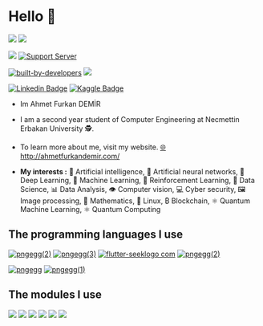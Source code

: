 # Hello 👋

[![](https://img.shields.io/github/followers/AhmetFurkanDEMIR?style=social)](https://github.com/AhmetFurkanDEMIR)  [![](https://gpvc.arturio.dev/AhmetFurkanDEMIR?style=plastic)](https://github.com/AhmetFurkanDEMIR)

[![](https://img.shields.io/website?style=for-the-badge&up_color=green&up_message=Ahmet%20Furkan%20DEMIR&url=http%3A%2F%2Fahmetfurkandemir.com%2F)](http://ahmetfurkandemir.com/) [![Support Server](https://img.shields.io/discord/591914197219016707.svg?label=Discord&logo=Discord&colorB=7289da&style=for-the-badge)](https://discord.gg/D6aerKC)

[![ built-by-developers](http://ForTheBadge.com/images/badges/built-by-developers.svg)](https://github.com/AhmetFurkanDEMIR)  [![](https://forthebadge.com/images/badges/powered-by-electricity.svg)](https://github.com/AhmetFurkanDEMIR)

[![Linkedin Badge](https://img.shields.io/badge/Ahmet_Furkan_DEMIR-follow%20on%20linkedin-red?style=for-the-badge&logo=linkedin)](https://www.linkedin.com/in/1dfurkan/) [![Kaggle Badge](https://img.shields.io/badge/Ahmet_Furkan_DEMIR-follow%20on%20kaggle-blue?style=for-the-badge&logo=kaggle)](https://www.kaggle.com/ahmetfurkandemr)

* Im Ahmet Furkan DEMİR

* I am a second year student of Computer Engineering at Necmettin Erbakan University 🕵.

* To learn more about me, visit my website. [🌐](http://ahmetfurkandemir.com/) http://ahmetfurkandemir.com/

* **My interests :**
🧠 Artificial intelligence, 
🧠 Artificial neural networks, 
🤖 Deep Learning, 
🤖 Machine Learning, 
🤖 Reinforcement Learning, 
💾 Data Science,
📊 Data Analysis,
👁️ Computer vision,
💻 Cyber security, 
🖼️ Image processing,
🧮 Mathematics, 
🐧 Linux, 
₿ Blockchain, 
⚛️ Quantum Machine Learning, 
⚛️ Quantum Computing


## The programming languages I use

[![pngegg(2)](https://img.shields.io/badge/Python--cD1?style=for-the-badge&logo=python)](https://github.com/AhmetFurkanDEMIR/Python-Workouts)  [![pngegg(3)](https://img.shields.io/badge/dart--cD1?style=for-the-badge&logo=dart)](https://github.com/AhmetFurkanDEMIR/Dart-Workouts)  [![flutter-seeklogo com](https://img.shields.io/badge/flutter--cD1?style=for-the-badge&logo=flutter)](https://flutter.dev/) [![pngegg(2)](https://img.shields.io/badge/Java--cD1?style=for-the-badge&logo=java)](https://github.com/AhmetFurkanDEMIR/Java-Workouts)  

[![pngegg](https://img.shields.io/badge/C-Programming_Language-cD1?style=for-the-badge&logo)](https://github.com/AhmetFurkanDEMIR/C-CPP-Workouts)  [![pngegg(1)](https://img.shields.io/badge/C++-Programming_Language-cD1?style=for-the-badge&logo)](https://github.com/AhmetFurkanDEMIR/C-CPP-Workouts)


## The modules I use

[![](https://img.shields.io/badge/Pytorch--cD1?style=for-the-badge&logo=pytorch)](https://pytorch.org/)  [![](https://img.shields.io/badge/Keras--cD1?style=for-the-badge&logo=keras)](https://keras.io/)  [![](https://img.shields.io/badge/Tensorflow--cD1?style=for-the-badge&logo=tensorflow)](https://www.tensorflow.org/)
[![](https://img.shields.io/badge/Scikit-learn-cD1?style=for-the-badge&logo=)](https://scikit-learn.org/)  [![](https://img.shields.io/badge/Pandas--cD1?style=for-the-badge&logo=Pandas)](https://pandas.pydata.org/)  [![](https://img.shields.io/badge/numpy--cD1?style=for-the-badge&logo=Numpy)](https://numpy.org/)

